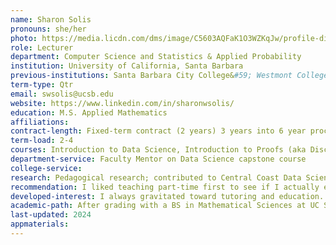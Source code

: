 ```yaml
---
name: Sharon Solis
pronouns: she/her
photo: https://media.licdn.com/dms/image/C5603AQFaK1O3WZKqJw/profile-displayphoto-shrink_800_800/0/1551216520863?e=1725494400&v=beta&t=_4vNvg365ZXhS0q5_EOWCjvtUfkCEuwXs4Azn-cRrX0
role: Lecturer
department: Computer Science and Statistics & Applied Probability
institution: University of California, Santa Barbara
previous-institutions: Santa Barbara City College&#59; Westmont College
term-type: Qtr
email: swsolis@ucsb.edu
website: https://www.linkedin.com/in/sharonwsolis/
education: M.S. Applied Mathematics
affiliations:
contract-length: Fixed-term contract (2 years) 3 years into 6 year process before Continuing Lecturer (our version of tenure)
term-load: 2-4
courses: Introduction to Data Science, Introduction to Proofs (aka Discrete Math)
department-service: Faculty Mentor on Data Science capstone course
college-service: 
research: Pedagogical research; contributed to Central Coast Data Science Partnership, developing data science curriculum and mentoring students https://centralcoastdatascience.org/
recommendation: I liked teaching part-time first to see if I actually enjoyed teaching. And I liked teaching at different types of institutions (city college, private undergraduate college, and research university) to experience the differences first-hand. 
developed-interest: I always gravitated toward tutoring and education. I was passionate about encouraging others in their math education and loved reframing concepts in ways that would motivate the individual. 
academic-path: After grading with a BS in Mathematical Sciences at UC Santa Barbara, I volunteered for a year in Chicago with AmeriCorps, working in a ninth-grade math classroom. I then came back to UC Santa Barbara and worked in IT for 8 years. While I worked, I got my MS in Applied Math at University of Washington online. After receiving my master's, I taught part-time at Santa Barbara City College and Westmont while still working in IT, before I transitioned to teaching full-time at UC Santa Barbara in the Computer Science department and the Statistics & Applied Probability department.
last-updated: 2024
appmaterials: 
---
```

